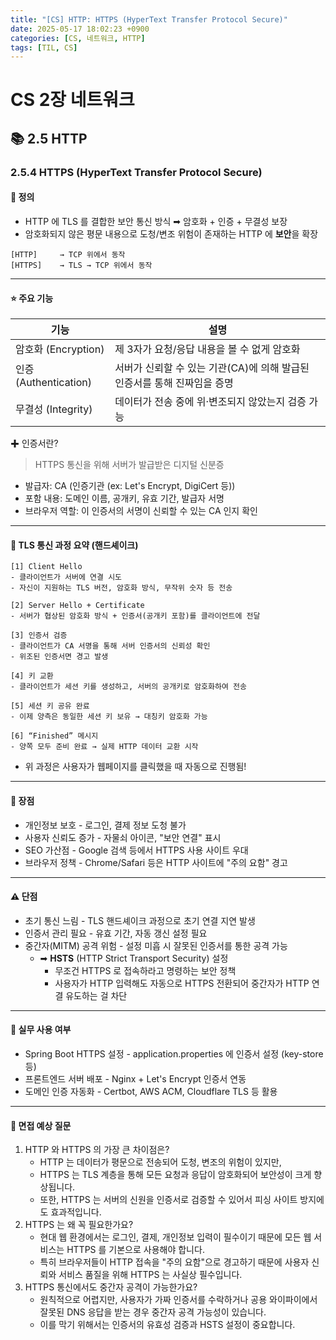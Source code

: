 ```yaml
---
title: "[CS] HTTP: HTTPS (HyperText Transfer Protocol Secure)"
date: 2025-05-17 18:02:23 +0900
categories: [CS, 네트워크, HTTP]
tags: [TIL, CS]
---
```

# CS 2장 네트워크
## 📚 2.5 HTTP

### 2.5.4 HTTPS (HyperText Transfer Protocol Secure)

#### 📘 정의
- HTTP 에 TLS 를 결합한 보안 통신 방식 ➡︎ 암호화 + 인증 + 무결성 보장
- 암호화되지 않은 평문 내용으로 도청/변조 위험이 존재하는 HTTP 에 **보안**을 확장

```plaintext
[HTTP]     → TCP 위에서 동작
[HTTPS]    → TLS → TCP 위에서 동작
```
---
#### ⭐️ 주요 기능

| 기능                  | 설명                                 |
|---------------------|------------------------------------|
| 암호화 (Encryption)    | 제 3자가 요청/응답 내용을 볼 수 없게 암호화         |
| 인증 (Authentication) | 서버가 신뢰할 수 있는 기관(CA)에 의해 발급된 인증서를 통해 진짜임을 증명 |
| 무결성 (Integrity)     | 데이터가 전송 중에 위·변조되지 않았는지 검증 가능       |

✚ 인증서란?
> HTTPS 통신을 위해 서버가 발급받은 디지털 신분증

- 발급자: CA (인증기관 (ex: Let's Encrypt, DigiCert 등))
- 포함 내용: 도메인 이름, 공개키, 유효 기간, 발급자 서명
- 브라우저 역할: 이 인증서의 서명이 신뢰할 수 있는 CA 인지 확인

---

#### 📌 TLS 통신 과정 요약 (핸드셰이크)
```plaintext
[1] Client Hello
- 클라이언트가 서버에 연결 시도
- 자신이 지원하는 TLS 버전, 암호화 방식, 무작위 숫자 등 전송

[2] Server Hello + Certificate
- 서버가 협상된 암호화 방식 + 인증서(공개키 포함)를 클라이언트에 전달

[3] 인증서 검증
- 클라이언트가 CA 서명을 통해 서버 인증서의 신뢰성 확인
- 위조된 인증서면 경고 발생

[4] 키 교환
- 클라이언트가 세션 키를 생성하고, 서버의 공개키로 암호화하여 전송

[5] 세션 키 공유 완료
- 이제 양측은 동일한 세션 키 보유 → 대칭키 암호화 가능

[6] “Finished” 메시지
- 양쪽 모두 준비 완료 → 실제 HTTP 데이터 교환 시작
```
- 위 과정은 사용자가 웹페이지를 클릭했을 때 자동으로 진행됨!

---

#### 🎯 장점
- 개인정보 보호 - 로그인, 결제 정보 도청 불가
- 사용자 신뢰도 증가 - 자물쇠 아이콘, "보안 연결" 표시
- SEO 가산점 - Google 검색 등에서 HTTPS 사용 사이트 우대
- 브라우저 정책 - Chrome/Safari 등은 HTTP 사이트에 "주의 요함" 경고

---

#### ⚠️ 단점
- 초기 통신 느림 - TLS 핸드셰이크 과정으로 초기 연결 지연 발생
- 인증서 관리 필요 - 유효 기간, 자동 갱신 설정 필요
- 중간자(MITM) 공격 위험 - 설정 미흡 시 잘못된 인증서를 통한 공격 가능
  - ➡︎ **HSTS** (HTTP Strict Transport Security) 설정 
    - 무조건 HTTPS 로 접속하라고 명령하는 보안 정책
    - 사용자가 HTTP 입력해도 자동으로 HTTPS 전환되어 중간자가 HTTP 연결 유도하는 걸 차단

---

#### 🏢 실무 사용 여부
- Spring Boot HTTPS 설정 - application.properties 에 인증서 설정 (key-store 등)
- 프론트엔드 서버 배포 - Nginx + Let's Encrypt 인증서 연동
- 도메인 인증 자동화 - Certbot, AWS ACM, Cloudflare TLS 등 활용

---

#### 🎤 면접 예상 질문
1. HTTP 와 HTTPS 의 가장 큰 차이점은?
   - HTTP 는 데이터가 평문으로 전송되어 도청, 변조의 위험이 있지만,
   - HTTPS 는 TLS 계층을 통해 모든 요청과 응답이 암호화되어 보안성이 크게 향상됩니다.
   - 또한, HTTPS 는 서버의 신원을 인증서로 검증할 수 있어서 피싱 사이트 방지에도 효과적입니다.
2. HTTPS 는 왜 꼭 필요한가요?
   - 현대 웹 환경에서는 로그인, 결제, 개인정보 입력이 필수이기 때문에 모든 웹 서비스는 HTTPS 를 기본으로 사용해야 합니다.
   - 특히 브라우저들이 HTTP 접속을 "주의 요함"으로 경고하기 때문에 사용자 신뢰와 서비스 품질을 위해 HTTPS 는 사실상 필수입니다.
3. HTTPS 통신에서도 중간자 공격이 가능한가요?
   - 원칙적으로 어렵지만, 사용자가 가짜 인증서를 수락하거나 공용 와이파이에서 잘못된 DNS 응답을 받는 경우 중간자 공격 가능성이 있습니다.
   - 이를 막기 위해서는 인증서의 유효성 검증과 HSTS 설정이 중요합니다.
